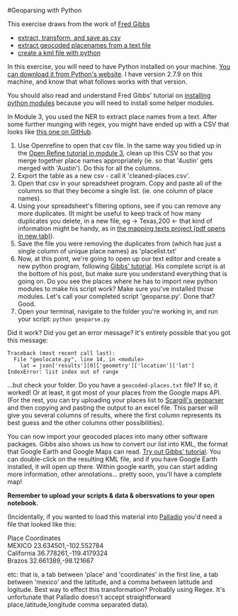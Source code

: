 #Geoparsing with Python

This exercise draws from the work of [Fred Gibbs](http://fredgibbs.net/)

+ [extract, transform, and save as csv](http://fredgibbs.net/tutorials/extract-transform-save-csv.html)
+ [extract geocoded placenames from a text file](http://fredgibbs.net/tutorials/extract-geocode-placenames-from-text-file.html)
+ [create a kml file with python](http://fredgibbs.net/tutorials/create-kml-file-python.html)

In this exercise, you will need to have Python installed on your machine. [You can download it from Python's website](https://www.python.org/downloads/). I have version 2.7.9 on this machine, and know that what follows works with that version.

You should also read and understand Fred Gibbs' tutorial on [installing python modules](http://fredgibbs.net/tutorials/install-python-modules) because you will need to install some helper modules.

In Module 3, you used the NER to extract place names from a text. After some further munging with regex, you might have ended up with a CSV that looks like [this one on GitHub](https://raw.githubusercontent.com/hist3907b-winter2015/module4-holes/master/texas.csv).

1. Use Openrefine to open that csv file. In the same way you tidied up in the [Open Refine tutorial in module 3](https://github.com/hist3907b-winter2015/module3-wranglingdata/blob/master/openrefine.md), clean up this CSV so that you merge together place names appropriately (ie. so that '4ustin' gets merged with 'Austin'). Do this for all the columns.
2. Export the table as a new csv - call it 'cleaned-places.csv'.
3. Open that csv in your spreadsheet program. Copy and paste all of the columns so that they become a single list. (ie. one column of place names).
4. Using your spreadsheet's filtering options, see if you can remove any more duplicates. (It might be useful to keep track of how many duplicates you delete, in a new file, eg -> Texas,200 <- that kind of information might be handy, as in [the mapping texts project (pdf opens in new tab)](http://mappingtexts.stanford.edu/whitepaper/MappingTexts_WhitePaper.pdf)).
5. Save the file you were removing the duplicates from (which has just a single column of unique place names) as 'placelist.txt'
6. Now, at this point, we're going to open up our text editor and create a new python program, following [Gibbs' tutorial](http://fredgibbs.net/tutorials/extract-geocode-placenames-from-text-file.html). His complete script is at the bottom of his post, but make sure you understand everything that is going on. Do you see the places where he has to import new python modules to make his script work? Make sure you've installed those modules. Let's call your completed script 'geoparse.py'. Done that? Good. 
7. Open your terminal, navigate to the folder you're working in, and run your script: ```python geoparse.py```

Did it work? Did you get an error message? It's entirely possible that you got this message:

```SHELL
Traceback (most recent call last):
  File "geolocate.py", line 14, in <module>
    lat = json['results'][0]['geometry']['location']['lat']
IndexError: list index out of range
```

...but check your folder. Do you have a ```geocoded-places.txt``` file? If so, it worked! Or at least, it got most of your places from the Google maps API. (For the rest, you can try uploading your places list to [Scargill's geoparser](https://www.ltg.ed.ac.uk/software/geoparser/) and then copying and pasting the output to an excel file. This parser will give you several columns of results, where the first column represents its best guess and the other columns other possibilities).

You can now import your geocoded places into many other software packages. Gibbs also shows us how to convert our list into KML, the format that Google Earth and Google Maps can read. [Try out Gibbs' tutorial](http://fredgibbs.net/tutorials/create-kml-file-python.html). You can double-click on the resulting KML file, and if you have Google Earth installed, it will open up there. Within google earth, you can start adding more information, other annotations... pretty soon, you'll have a complete map!

**Remember to upload your scripts & data & obersvations to your open notebook.**

(Incidentally, if you wanted to load this material into [Palladio](http://palladio.designhumanities.org/) you'd need a file that looked like this:

Place	Coordinates<br>
MEXICO	23.634501,-102.552784<br>
California	36.778261,-119.4179324<br>
Brazos	32.661389,-98.121667<br>

etc: that is, a tab between 'place' and 'coordinates' in the first line, a tab between 'mexico' and the latitude, and a comma between latitude and logitude. Best way to effect this transformation? Probably using Regex. It's unfortunate that Palladio doesn't accept straightforward place,latitude,longitude comma separated data).
